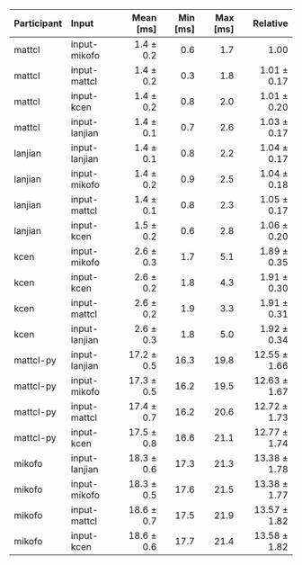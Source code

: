 | Participant | Input | Mean [ms] | Min [ms] | Max [ms] | Relative |
|:---|:---|---:|---:|---:|---:|
| mattcl | input-mikofo | 1.4 ± 0.2 | 0.6 | 1.7 | 1.00 |
| mattcl | input-mattcl | 1.4 ± 0.2 | 0.3 | 1.8 | 1.01 ± 0.17 |
| mattcl | input-kcen | 1.4 ± 0.2 | 0.8 | 2.0 | 1.01 ± 0.20 |
| mattcl | input-lanjian | 1.4 ± 0.1 | 0.7 | 2.6 | 1.03 ± 0.17 |
| lanjian | input-lanjian | 1.4 ± 0.1 | 0.8 | 2.2 | 1.04 ± 0.17 |
| lanjian | input-mikofo | 1.4 ± 0.2 | 0.9 | 2.5 | 1.04 ± 0.18 |
| lanjian | input-mattcl | 1.4 ± 0.1 | 0.8 | 2.3 | 1.05 ± 0.17 |
| lanjian | input-kcen | 1.5 ± 0.2 | 0.6 | 2.8 | 1.06 ± 0.20 |
| kcen | input-mikofo | 2.6 ± 0.3 | 1.7 | 5.1 | 1.89 ± 0.35 |
| kcen | input-kcen | 2.6 ± 0.2 | 1.8 | 4.3 | 1.91 ± 0.30 |
| kcen | input-mattcl | 2.6 ± 0.2 | 1.9 | 3.3 | 1.91 ± 0.31 |
| kcen | input-lanjian | 2.6 ± 0.3 | 1.8 | 5.0 | 1.92 ± 0.34 |
| mattcl-py | input-lanjian | 17.2 ± 0.5 | 16.3 | 19.8 | 12.55 ± 1.66 |
| mattcl-py | input-mikofo | 17.3 ± 0.5 | 16.2 | 19.5 | 12.63 ± 1.67 |
| mattcl-py | input-mattcl | 17.4 ± 0.7 | 16.2 | 20.6 | 12.72 ± 1.73 |
| mattcl-py | input-kcen | 17.5 ± 0.8 | 16.6 | 21.1 | 12.77 ± 1.74 |
| mikofo | input-lanjian | 18.3 ± 0.6 | 17.3 | 21.3 | 13.38 ± 1.78 |
| mikofo | input-mikofo | 18.3 ± 0.5 | 17.6 | 21.5 | 13.38 ± 1.77 |
| mikofo | input-mattcl | 18.6 ± 0.7 | 17.5 | 21.9 | 13.57 ± 1.82 |
| mikofo | input-kcen | 18.6 ± 0.6 | 17.7 | 21.4 | 13.58 ± 1.82 |
